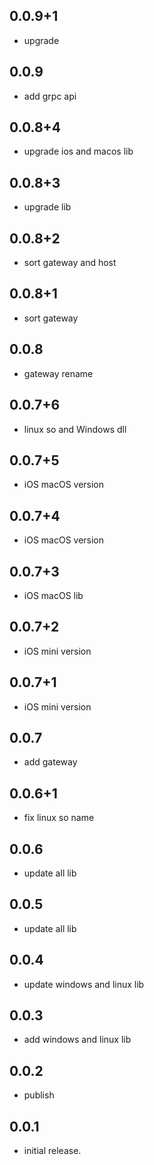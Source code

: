 ## 0.0.9+1

* upgrade

## 0.0.9

* add grpc api

## 0.0.8+4

* upgrade ios and macos lib

## 0.0.8+3

* upgrade lib

## 0.0.8+2

* sort gateway and host

## 0.0.8+1

* sort gateway

## 0.0.8

* gateway rename

## 0.0.7+6

* linux so and Windows dll

## 0.0.7+5

* iOS macOS version

## 0.0.7+4

* iOS macOS version

## 0.0.7+3

* iOS macOS lib

## 0.0.7+2

* iOS mini version

## 0.0.7+1

* iOS mini version

## 0.0.7

* add gateway

## 0.0.6+1

* fix linux so name

## 0.0.6

* update all lib

## 0.0.5

* update all lib

## 0.0.4

* update windows and linux lib

## 0.0.3

* add windows and linux lib

## 0.0.2

* publish

## 0.0.1

* initial release.
